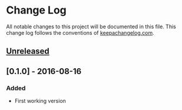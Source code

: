 # Change Log
All notable changes to this project will be documented in this file. This change log follows the conventions of [keepachangelog.com](http://keepachangelog.com/).

## [Unreleased]

## [0.1.0] - 2016-08-16
### Added
- First working version

[Unreleased]: https://github.com/your-name/peg-thing/compare/0.1.0...HEAD

